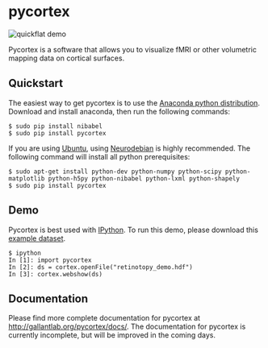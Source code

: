 pycortex
========
![quickflat demo](https://raw.github.com/jamesgao/pycortex/master/wn_med.png?token=22802__eyJzY29wZSI6IlJhd0Jsb2I6amFtZXNnYW8vcHljb3J0ZXgvbWFzdGVyL3duX21lZC5wbmciLCJleHBpcmVzIjoxMzg0NzYxMzI2fQ%3D%3D--14b71ce5a0b1fc170039ffcdc2f56e5a1fc431a9)

Pycortex is a software that allows you to visualize fMRI or other volumetric mapping data on cortical surfaces.

Quickstart
----------
The easiest way to get pycortex is to use the [Anaconda python distribution](https://store.continuum.io/cshop/anaconda/). Download and install anaconda, then run the following commands:

```
$ sudo pip install nibabel
$ sudo pip install pycortex
```

If you are using [Ubuntu](http://ubuntu.com), using [Neurodebian](http://neuro.debian.net/) is highly recommended. The following command will install all python prerequisites:

```
$ sudo apt-get install python-dev python-numpy python-scipy python-matplotlib python-h5py python-nibabel python-lxml python-shapely
$ sudo pip install pycortex
```

Demo
----
Pycortex is best used with [IPython](http://www.ipython.org/). To run this demo, please download this [example dataset](http://gallantlab.org/pycortex/retinotopy_demo.hdf).

```
$ ipython
In [1]: import pycortex
In [2]: ds = cortex.openFile("retinotopy_demo.hdf")
In [3]: cortex.webshow(ds)
```

Documentation
-------------
Please find more complete documentation for pycortex at http://gallantlab.org/pycortex/docs/. The documentation for pycortex is currently incomplete, but will be improved in the coming days.